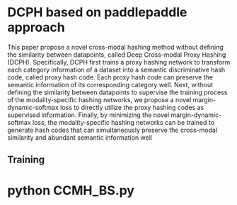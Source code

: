 # DCPH based on paddlepaddle approach

This paper propose a novel cross-modal hashing method without defining the similarity between datapoints, called Deep Cross-modal Proxy Hashing (DCPH). Specifically, DCPH first trains a proxy hashing network to transform each category information of a dataset into a semantic discriminative hash code, called proxy hash code. Each proxy hash code can preserve the semantic information of its corresponding category well. Next, without defining the similarity between datapoints to supervise the training process of the modality-specific hashing networks, we propose a novel margin-dynamic-softmax loss to directly utilize the proxy hashing codes as supervised information. Finally, by minimizing the novel margin-dynamic-softmax loss, the modality-specific hashing networks can be trained to generate hash codes that can simultaneously preserve the cross-modal similarity and abundant semantic information well

## Training

<h1>python CCMH_BS.py</h1>
